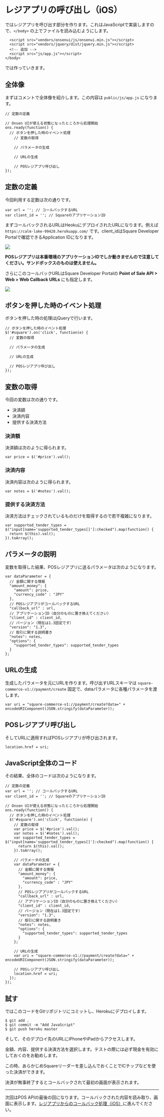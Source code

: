 # レジアプリの呼び出し（iOS）

ではレジアプリを呼び出す部分を作ります。これはJavaScriptで実装しますので、`</body>` の上でファイルを読み込むようにします。

```
  <script src="vendors/onsenui/js/onsenui.min.js"></script>
  <script src="vendors/jquery/dist/jquery.min.js"></script>
  <!-- 追加 -->
  <script src="js/app.js"></script>
</body>
```

では作っていきます。

## 全体像

まずはコメントで全体像を紹介します。この内容は `public/js/app.js` になります。

```
// 定数の定義

// Onsen UIが使える状態になったところから処理開始
ons.ready(function() {
  // ボタンを押した時のイベント処理
    // 変数の取得

    // パラメータの生成

    // URLの生成

    // POSレジアプリ呼び出し
});
```

## 定数の定義

今回利用する定数は次の通りです。

```
var url = ''; // コールバックするURL
var client_id = ''; // SquareのアプリケーションID
```

まずコールバックされるURLはHeokuにデプロイされたURLになります。例えば `https://calm-lake-99428.herokuapp.com/` です。client_idはSquare Developer Portalで確認できるApplication IDになります。

![](images/2-3-1-1.png)

**POSレジアプリは本番環境のアプリケーションIDでしか動きませんので注意してください。サンドボックスのものは使えません。**

さらにこのコールバックURLはSquare Developer Portalの **Point of Sale API > Web > Web Callback URLs** にも指定します。

![](images/2-3-1-2.png)

## ボタンを押した時のイベント処理

ボタンを押した時の処理はjQueryで行います。

```
// ボタンを押した時のイベント処理
$('#square').on('click', function(e) {
  // 変数の取得

  // パラメータの生成

  // URLの生成

  // POSレジアプリ呼び出し
});
```

## 変数の取得

今回の変数は次の通りです。

- 決済額
- 決済内容
- 提供する決済方法

### 決済額

決済額は次のように得られます。

```
var price = $('#price').val();
```

### 決済内容

決済内容は次のように得られます。

```
var notes = $('#notes').val();
```

### 提供する決済方法

決済方法はチェックされているものだけを取得するので若干複雑になります。

```
var supported_tender_types = $("input[name='supported_tender_types[]']:checked").map(function() {
  return $(this).val();
}).toArray();
```

## パラメータの説明

変数を取得した結果、POSレジアプリに送るパラメータは次のようになります。

```
var dataParameter = {
  // 金額に関する情報
  "amount_money": {
    "amount": price,
    "currency_code" : "JPY"
  },
  // POSレジアプリがコールバックするURL
  "callback_url" : url,
  // アプリケーションID（自分のものに置き換えてください）
  "client_id" : client_id,
  // バージョン（現在は1.3固定です）
  "version": "1.3",
  // 取引に関する説明書き
  "notes": notes,
  "options": {
    "supported_tender_types": supported_tender_types
  }
};
```

## URLの生成

生成したパラメータを元にURLを作ります。呼び出すURLスキーマは `square-commerce-v1://payment/create` 固定で、dataパラメータに各種パラメータを渡します。

```
var uri = "square-commerce-v1://payment/create?data=" + encodeURIComponent(JSON.stringify(dataParameter));
```

## POSレジアプリ呼び出し

そしてURLに適用すればPOSレジアプリが呼び出されます。

```
location.href = uri;
```

## JavaScript全体のコード

その結果、全体のコードは次のようになります。

```
// 定数の定義
var url = ''; // コールバックするURL
var client_id = ''; // SquareのアプリケーションID

// Onsen UIが使える状態になったところから処理開始
ons.ready(function() {
  // ボタンを押した時のイベント処理
  $('#square').on('click', function(e) {
    // 変数の取得
    var price = $('#price').val();
    var notes = $('#notes').val();
    var supported_tender_types = $("input[name='supported_tender_types[]']:checked").map(function() {
      return $(this).val();
    }).toArray();

    // パラメータの生成
    var dataParameter = {
      // 金額に関する情報
      "amount_money": {
        "amount": price,
        "currency_code" : "JPY"
      },
      // POSレジアプリがコールバックするURL
      "callback_url" : url,
      // アプリケーションID（自分のものに置き換えてください）
      "client_id" : client_id,
      // バージョン（現在は1.3固定です）
      "version": "1.3",
      // 取引に関する説明書き
      "notes": notes,
      "options": {
        "supported_tender_types": supported_tender_types
      }
    };

    // URLの生成
    var uri = "square-commerce-v1://payment/create?data=" + encodeURIComponent(JSON.stringify(dataParameter));

    // POSレジアプリ呼び出し
    location.href = uri;
  });
});
```

## 試す

ではこのコードをGitリポジトリにコミットし、Herokuにデプロイします。

```
$ git add .
$ git commit -m "Add JavaScript"
$ git push heroku master
```

そして、そのデプロイ先のURLにiPhoneやiPadからアクセスします。

金額、内容、提供する決済方法を選択します。テストの際には必ず現金を有効にしておくのをお勧めします。

この時、あらかじめSquareリーダーを差し込んでおくことでICチップなどを使った決済ができます。

決済が無事終了するとコールバックされて最初の画面が表示されます。

----

次回はPOS APIの最後の回になります。コールバックされた内容を読み取り、画面に表示します。[レジアプリからのコールバック処理（iOS）](./2-4-1.md)に進んでください。
